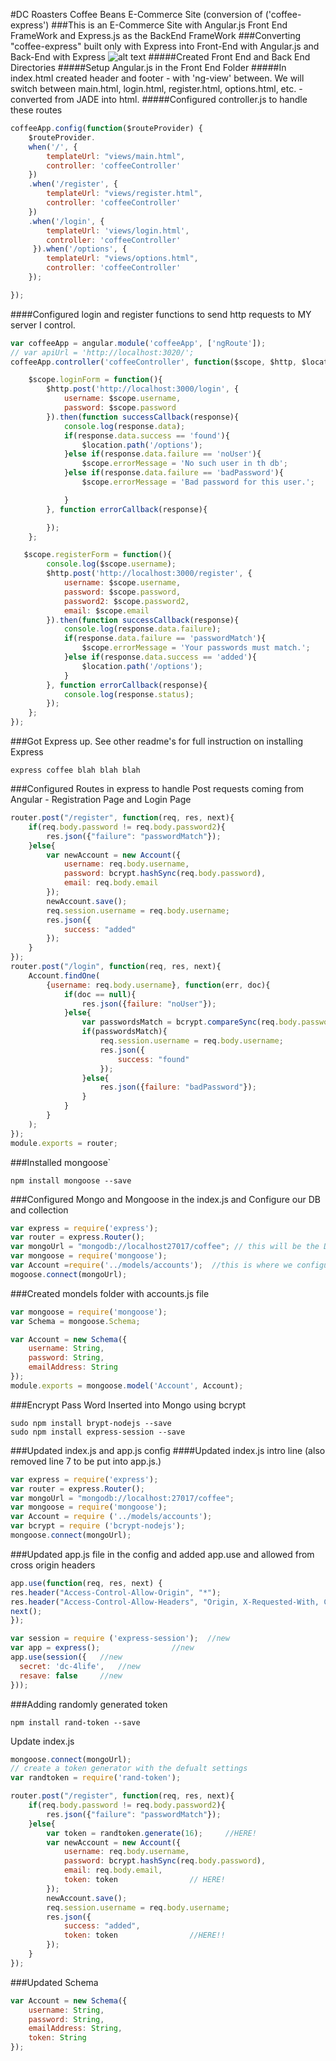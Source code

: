 #DC Roasters Coffee Beans E-Commerce Site (conversion of ('coffee-express')
###This is an E-Commerce Site with Angular.js Front End FrameWork and Express.js as the BackEnd FrameWork
###Converting "coffee-express" built only with Express into Front-End with Angular.js and Back-End with Express
![alt text](front-end/images/coffee.png "Description goes here")
#####Created Front End and Back End Directories
#####Setup Angular.js in the Front End Folder
#####In index.html created header and footer - with 'ng-view' between. We will switch between main.html, login.html, register.html, options.html, etc. - converted from JADE into html.
#####Configured controller.js to handle these routes
```js
coffeeApp.config(function($routeProvider) {
    $routeProvider.
    when('/', {
        templateUrl: "views/main.html",
        controller: 'coffeeController'
    })
    .when('/register', {
        templateUrl: "views/register.html",
        controller: 'coffeeController'        
    })
    .when('/login', {
        templateUrl: 'views/login.html',
        controller: 'coffeeController'
     }).when('/options', {
        templateUrl: "views/options.html",
        controller: 'coffeeController'        
    });

});
```
####Configured login and register functions to send http requests to MY server I control.
```js
var coffeeApp = angular.module('coffeeApp', ['ngRoute']);
// var apiUrl = 'http://localhost:3020/';
coffeeApp.controller('coffeeController', function($scope, $http, $location) {

    $scope.loginForm = function(){
        $http.post('http://localhost:3000/login', {
            username: $scope.username,
            password: $scope.password
        }).then(function successCallback(response){
            console.log(response.data);
            if(response.data.success == 'found'){
                $location.path('/options');
            }else if(response.data.failure == 'noUser'){
                $scope.errorMessage = 'No such user in th db';
            }else if(response.data.failure == 'badPassword'){
                $scope.errorMessage = 'Bad password for this user.';

            }
        }, function errorCallback(response){

        });
    };

   $scope.registerForm = function(){
        console.log($scope.username);
        $http.post('http://localhost:3000/register', {
            username: $scope.username,
            password: $scope.password,
            password2: $scope.password2,
            email: $scope.email
        }).then(function successCallback(response){
            console.log(response.data.failure);
            if(response.data.failure == 'passwordMatch'){
                $scope.errorMessage = 'Your passwords must match.';
            }else if(response.data.success == 'added'){
                $location.path('/options');
            }
        }, function errorCallback(response){
            console.log(response.status);
        });
    };
});
```
###Got Express up. See other readme's for full instruction on installing Express
```
express coffee blah blah blah
```
###Configured Routes in express to handle Post requests coming from Angular - Registration Page and Login Page
```js
router.post("/register", function(req, res, next){
	if(req.body.password != req.body.password2){
		res.json({"failure": "passwordMatch"});
	}else{
		var newAccount = new Account({
			username: req.body.username,
			password: bcrypt.hashSync(req.body.password),
			email: req.body.email
		});
		newAccount.save();
		req.session.username = req.body.username;
		res.json({
			success: "added"
		});
	}
});
router.post("/login", function(req, res, next){
	Account.findOne(
		{username: req.body.username}, function(err, doc){
			if(doc == null){
				res.json({failure: "noUser"});
			}else{
				var passwordsMatch = bcrypt.compareSync(req.body.password, doc.password);
				if(passwordsMatch){
					req.session.username = req.body.username;
					res.json({
						success: "found"
					});
				}else{
					res.json({failure: "badPassword"});
				}
			}
		} 
	);
});
module.exports = router;
```
###Installed mongoose`
```
npm install mongoose --save
```
###Configured Mongo and Mongoose in the index.js and Configure our DB and collection 
```js
var express = require('express');
var router = express.Router();
var mongoUrl = "mongodb://localhost27017/coffee"; // this will be the DB
var mongoose = require('mongoose');
var Account =require('../models/accounts');  //this is where we configure 
mogoose.connect(mongoUrl);
```
###Created mondels folder with accounts.js file
```js
var mongoose = require('mongoose');
var Schema = mongoose.Schema;

var Account = new Schema({
	username: String,
	password: String,
	emailAddress: String
});
module.exports = mongoose.model('Account', Account);
```
###Encrypt Pass Word Inserted into Mongo using bcrypt
```
sudo npm install brypt-nodejs --save
sudo npm install express-session --save
```
###Updated index.js and app.js config
####Updated index.js intro line (also removed line 7 to be put into app.js.)
```js
var express = require('express');
var router = express.Router();
var mongoUrl = "mongodb://localhost:27017/coffee";
var mongoose = require('mongoose');
var Account = require ('../models/accounts');
var bcrypt = require ('bcrypt-nodejs');
mongoose.connect(mongoUrl);
```
###Updated app.js file in the config and added app.use and allowed from cross origin headers
```js
app.use(function(req, res, next) {
res.header("Access-Control-Allow-Origin", "*");
res.header("Access-Control-Allow-Headers", "Origin, X-Requested-With, Content-Type, Accept");
next();
});

var session = require ('express-session'); 	//new
var app = express(); 				//new
app.use(session({	//new
  secret: 'dc-4life',   //new
  resave: false		//new
})); 
```
###Adding randomly generated token
```
npm install rand-token --save
```
Update index.js
```js
mongoose.connect(mongoUrl);
// create a token generator with the defualt settings
var randtoken = require('rand-token');

router.post("/register", function(req, res, next){
	if(req.body.password != req.body.password2){
		res.json({"failure": "passwordMatch"});
	}else{
		var token = randtoken.generate(16);		//HERE!
		var newAccount = new Account({
			username: req.body.username,
			password: bcrypt.hashSync(req.body.password),
			email: req.body.email,
			token: token				// HERE!
		});
		newAccount.save();
		req.session.username = req.body.username;
		res.json({
			success: "added",
			token: token				//HERE!!
		});
	}
});
```
###Updated Schema
```js
var Account = new Schema({
	username: String,
	password: String,
	emailAddress: String,
	token: String
});
```


